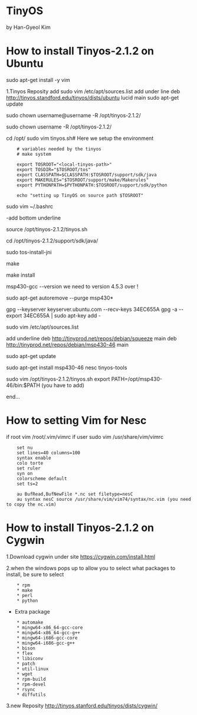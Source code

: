 # TinyOS
by Han-Gyeol Kim


# How to install Tinyos-2.1.2 on Ubuntu 

sudo apt-get install -y vim

1.Tinyos Reposity add
  sudo vim /etc/apt/sources.list 
  add under line
 deb http://tinyos.standford.edu/tinyos/dists/ubuntu lucid main
sudo apt-get update 

sudo chown username@username -R /opt/tinyos-2.1.2/

sudo chown username -R /opt/tinyos-2.1.2/

cd /opt/
sudo vim tinyos.sh# Here we setup the environment

```
    # variables needed by the tinyos 
    # make system

    export TOSROOT="<local-tinyos-path>"
    export TOSDIR="$TOSROOT/tos"
    export CLASSPATH=$CLASSPATH:$TOSROOT/support/sdk/java
    export MAKERULES="$TOSROOT/support/make/Makerules"
    export PYTHONPATH=$PYTHONPATH:$TOSROOT/support/sdk/python

    echo "setting up TinyOS on source path $TOSROOT"
```
sudo vim ~/.bashrc

-add bottom underline 

source /opt/tinyos-2.1.2/tinyos.sh

cd /opt/tinyos-2.1.2/support/sdk/java/

sudo tos-install-jni

make

make install

msp430-gcc --version
we need to version 4.5.3 over !

sudo apt-get autoremove --purge msp430*


gpg --keyserver keyserver.ubuntu.com --recv-keys 34EC655A
gpg -a --export 34EC655A | sudo apt-key add -

sudo vim /etc/apt/sources.list

add underline
deb http://tinyprod.net/repos/debian/squeeze main
deb http://tinyprod.net/repos/debian/msp430-46 main

sudo apt-get update

sudo apt-get install msp430-46 nesc tinyos-tools

sudo vim /opt/tinyos-2.1.2/tinyos.sh
export PATH=/opt/msp430-46/bin:$PATH (you have to add)

end...


# How to setting Vim for Nesc
if root
vim /root/.vim/vimrc
if user
sudo vim /usr/share/vim/vimrc

```
    set nu
    set lines=40 columns=100
    syntax enable
    colo torte
    set ruler
    syn on
    colorscheme default
    set ts=2
    
    au BufRead,BufNewFile *.nc set filetype=nesC
    au syntax nesC source /usr/share/vim/vim74/syntax/nc.vim (you need to copy the nc.vim)
```
# How to install Tinyos-2.1.2 on Cygwin
1.Download cygwin under site
https://cygwin.com/install.html

2.when the windows pops up to allow you to select what packages to install, be sure to select
```
    * rpm
    * make
    * perl
    * python
```
  * Extra package
``` * autoconf
    * automake
    * mingw64-x86_64-gcc-core 
    * mingw64-x86_64-gcc-g++ 
    * mingw64-i686-gcc-core 
    * mingw64-i686-gcc-g++ 
    * bison 
    * flex 
    * libiconv 
    * patch 
    * util-linux 
    * wget 
    * rpm-build 
    * rpm-devel 
    * rsync 
    * diffutils 
```
3.new Reposity
http://tinyos.stanford.edu/tinyos/dists/cygwin/

